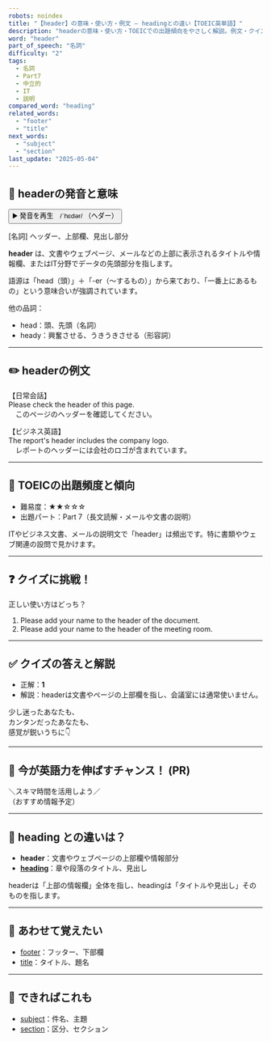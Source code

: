 ```yaml
---
robots: noindex
title: "【header】の意味・使い方・例文 ― headingとの違い【TOEIC英単語】"
description: "headerの意味・使い方・TOEICでの出題傾向をやさしく解説。例文・クイズ付きでheadingとの違いもわかりやすく学べます。"
word: "header"
part_of_speech: "名詞"
difficulty: "2"
tags:
  - 名詞
  - Part7
  - 中立的
  - IT
  - 説明
compared_word: "heading"
related_words:
  - "footer"
  - "title"
next_words:
  - "subject"
  - "section"
last_update: "2025-05-04"
---
```


## 🔰 headerの発音と意味

<button class="play-audio" onclick="playTTS('header')">
  <span class="play-audio-main">
    ▶️ 発音を再生　/ˈhɛdər/
  </span>
  <span class="play-audio-sub">
    （ヘダー）
  </span>
</button>

[名詞] ヘッダー、上部欄、見出し部分

**header** は、文書やウェブページ、メールなどの上部に表示されるタイトルや情報欄、またはIT分野でデータの先頭部分を指します。

語源は「head（頭）」＋「-er（～するもの）」から来ており、「一番上にあるもの」という意味合いが強調されています。

他の品詞：  
- head：頭、先頭（名詞）
- heady：興奮させる、うきうきさせる（形容詞）

---

## ✏️ headerの例文

【日常会話】  
Please check the header of this page.  
　このページのヘッダーを確認してください。

【ビジネス英語】  
The report's header includes the company logo.  
　レポートのヘッダーには会社のロゴが含まれています。

---

## 🎯 TOEICの出題頻度と傾向

- 難易度：★★☆☆☆
- 出題パート：Part 7（長文読解・メールや文書の説明）

ITやビジネス文書、メールの説明文で「header」は頻出です。特に書類やウェブ関連の設問で見かけます。

---

## ❓ クイズに挑戦！

正しい使い方はどっち？

1. Please add your name to the header of the document.  
2. Please add your name to the header of the meeting room.

---

## ✅ クイズの答えと解説

- 正解：**1**
- 解説：headerは文書やページの上部欄を指し、会議室には通常使いません。

少し迷ったあなたも、  
カンタンだったあなたも、  
感覚が鋭いうちに👇️

---

## 🚀 今が英語力を伸ばすチャンス！ (PR)

<div class="info-center">
＼スキマ時間を活用しよう／<br>  
（おすすめ情報予定）
</div>

---

## 🤔  heading との違いは？

- **header**：文書やウェブページの上部欄や情報部分
- **[heading](/word/heading/)**：章や段落のタイトル、見出し

headerは「上部の情報欄」全体を指し、headingは「タイトルや見出し」そのものを指します。

---

## 🧩 あわせて覚えたい

- [footer](/word/footer/)：フッター、下部欄
- [title](/word/title/)：タイトル、題名

---

## 📖 できればこれも

- [subject](/word/subject/)：件名、主題
- [section](/word/section/)：区分、セクション

<!-- cvid: aid06_bid06 -->
